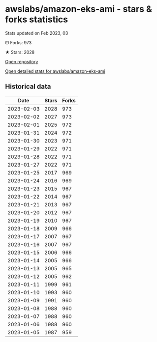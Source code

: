 # awslabs/amazon-eks-ami - stars & forks statistics

Stats updated on Feb 2023, 03

☋ Forks: 973

★ Stars: 2028

[Open repository](https://github.com/awslabs/amazon-eks-ami)

[Open detailed stats for awslabs/amazon-eks-ami](https://reviewgithub.com/rep/awslabs/amazon-eks-ami)

## Historical data
| Date | Stars | Forks |
|------|-------|-------|
| 2023-02-03 | 2028 | 973 | 
| 2023-02-02 | 2027 | 973 | 
| 2023-02-01 | 2025 | 972 | 
| 2023-01-31 | 2024 | 972 | 
| 2023-01-30 | 2023 | 971 | 
| 2023-01-29 | 2022 | 971 | 
| 2023-01-28 | 2022 | 971 | 
| 2023-01-27 | 2022 | 971 | 
| 2023-01-25 | 2017 | 969 | 
| 2023-01-24 | 2016 | 969 | 
| 2023-01-23 | 2015 | 967 | 
| 2023-01-22 | 2014 | 967 | 
| 2023-01-21 | 2013 | 967 | 
| 2023-01-20 | 2012 | 967 | 
| 2023-01-19 | 2010 | 967 | 
| 2023-01-18 | 2009 | 966 | 
| 2023-01-17 | 2007 | 967 | 
| 2023-01-16 | 2007 | 967 | 
| 2023-01-15 | 2006 | 966 | 
| 2023-01-14 | 2005 | 966 | 
| 2023-01-13 | 2005 | 965 | 
| 2023-01-12 | 2005 | 962 | 
| 2023-01-11 | 1999 | 961 | 
| 2023-01-10 | 1993 | 960 | 
| 2023-01-09 | 1991 | 960 | 
| 2023-01-08 | 1988 | 960 | 
| 2023-01-07 | 1988 | 960 | 
| 2023-01-06 | 1988 | 960 | 
| 2023-01-05 | 1987 | 959 | 

